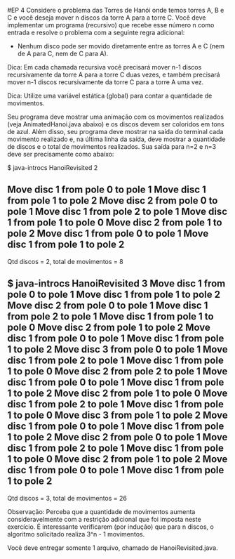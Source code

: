 #EP 4
Considere o problema das Torres de Hanói onde temos torres A, B e C e você deseja mover n discos da torre A para a torre C. Você deve implementar um programa (recursivo) que recebe esse número n como entrada e resolve o problema com a seguinte regra adicional:

- Nenhum disco pode ser movido diretamente entre as torres A e C (nem de A para C, nem de C para A).

Dica: Em cada chamada recursiva você precisará mover n-1 discos recursivamente da torre A para a torre C duas vezes, e também precisará mover n-1 discos recursivamente da torre C para a torre A uma vez.

Dica: Utilize uma variável estática (global) para contar a quantidade de movimentos.

Seu programa deve mostrar uma animação com os movimentos realizados (veja AnimatedHanoi.java abaixo) e os discos devem ser coloridos em tons de azul. Além disso, seu programa deve mostrar na saída do terminal cada movimento realizado e, na última linha da saída, deve mostrar a quantidade de discos e o total de movimentos realizados. Sua saída para n=2 e n=3 deve ser precisamente como abaixo:



$ java-introcs HanoiRevisited 2  
  
Move disc 1 from pole 0 to pole 1
Move disc 1 from pole 1 to pole 2
Move disc 2 from pole 0 to pole 1
Move disc 1 from pole 2 to pole 1
Move disc 1 from pole 1 to pole 0
Move disc 2 from pole 1 to pole 2
Move disc 1 from pole 0 to pole 1
Move disc 1 from pole 1 to pole 2
------------------------------------------
Qtd discos = 2, total de movimentos = 8   



$ java-introcs HanoiRevisited 3
Move disc 1 from pole 0 to pole 1
Move disc 1 from pole 1 to pole 2
Move disc 2 from pole 0 to pole 1
Move disc 1 from pole 2 to pole 1
Move disc 1 from pole 1 to pole 0
Move disc 2 from pole 1 to pole 2
Move disc 1 from pole 0 to pole 1
Move disc 1 from pole 1 to pole 2
Move disc 3 from pole 0 to pole 1
Move disc 1 from pole 2 to pole 1
Move disc 1 from pole 1 to pole 0
Move disc 2 from pole 2 to pole 1
Move disc 1 from pole 0 to pole 1
Move disc 1 from pole 1 to pole 2
Move disc 2 from pole 1 to pole 0
Move disc 1 from pole 2 to pole 1
Move disc 1 from pole 1 to pole 0
Move disc 3 from pole 1 to pole 2
Move disc 1 from pole 0 to pole 1
Move disc 1 from pole 1 to pole 2
Move disc 2 from pole 0 to pole 1
Move disc 1 from pole 2 to pole 1
Move disc 1 from pole 1 to pole 0
Move disc 2 from pole 1 to pole 2
Move disc 1 from pole 0 to pole 1
Move disc 1 from pole 1 to pole 2
------------------------------------------
Qtd discos = 3, total de movimentos = 26



Observação: Perceba que a quantidade de movimentos aumenta consideravelmente com a restrição adicional que foi imposta neste exercício. É interessante verificarem (por indução) que para n discos, o algoritmo solicitado realiza 3^n - 1 movimentos.

Você deve entregar somente 1 arquivo, chamado de HanoiRevisited.java.
